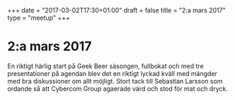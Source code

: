 +++
date = "2017-03-02T17:30+01:00"
draft = false
title = "2:a mars 2017"
type = "meetup"
+++

2:a mars 2017
===
En riktigt härlig start på Geek Beer säsongen, fullbokat och med tre presentationer på agendan blev det en riktigt lyckad kväll med mängder med bra diskussioner om allt möjligt. Stort tack till Sebastian Larsson som ordande så att Cybercom Group agaerade värd och stod för mat och dryck.
